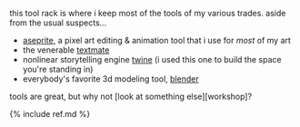 ---
---
this tool rack is where i keep most of the tools of my various trades. aside from the usual suspects...

* [aseprite](https://aseprite.org/), a pixel art editing & animation tool that i use for _most_ of my art
* the venerable [textmate](https://macromates.com)
* nonlinear storytelling engine [twine](https://twinery.org/) (i used this
	one to build the space you're standing in)
* everybody's favorite 3d modeling tool, [blender](https://blender.org/)

tools are great, but why not [look at something else][workshop]?

{% include ref.md %}
